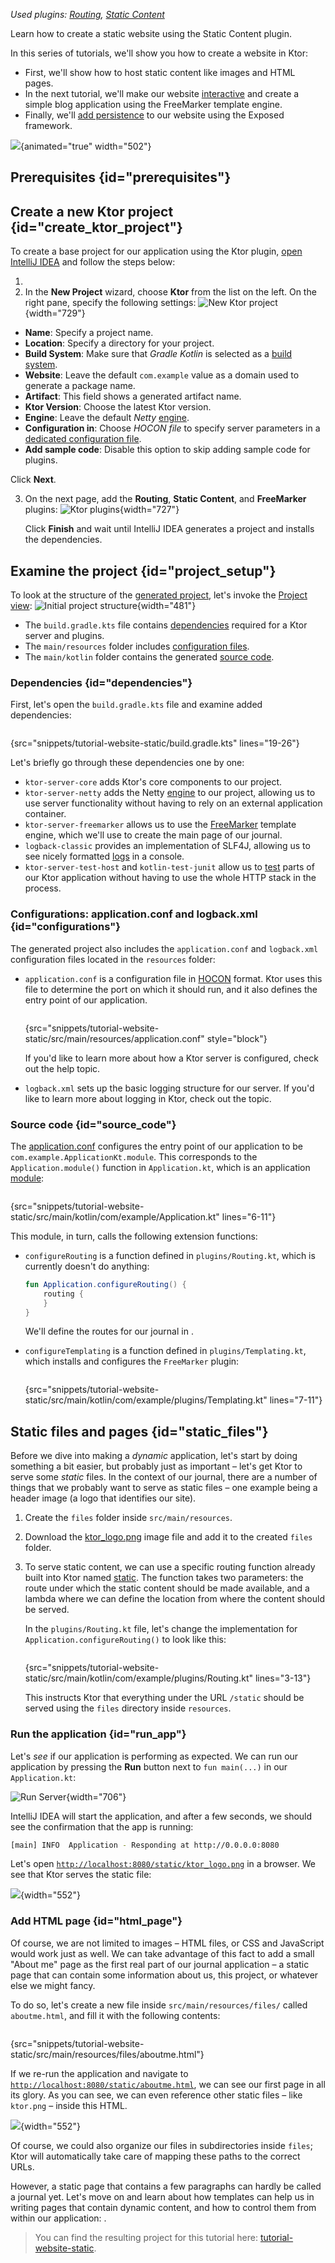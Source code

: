 [//]: # (title: Creating a static website)

<microformat>
<var name="example_name" value="tutorial-website-static"/>
<include src="lib.xml" include-id="download_example"/>
<p>
Used plugins: <a href="Routing_in_Ktor.md">Routing</a>, <a href="Serving_Static_Content.md">Static Content</a>
</p>
</microformat>

<excerpt>Learn how to create a static website using the Static Content plugin.</excerpt>

In this series of tutorials, we'll show you how to create a website in Ktor:
- First, we'll show how to host static content like images and HTML pages.
- In the next tutorial, we'll make our website [interactive](creating_interactive_website.md) and create a simple blog application using the FreeMarker template engine.
- Finally, we'll [add persistence](interactive_website_add_persistence.md) to our website using the Exposed framework.

![](ktor_journal.png){animated="true" width="502"}

## Prerequisites {id="prerequisites"}
<include src="lib.xml" include-id="plugin_prerequisites"/>

## Create a new Ktor project {id="create_ktor_project"}

To create a base project for our application using the Ktor plugin, [open IntelliJ IDEA](https://www.jetbrains.com/help/idea/run-for-the-first-time.html) and follow the steps below:

1. <include src="lib.xml" include-id="new_project_idea"/>
2. In the **New Project** wizard, choose **Ktor** from the list on the left. On the right pane, specify the following settings:
   ![New Ktor project](tutorial_website_new_project.png){width="729"}
* **Name**: Specify a project name.
* **Location**: Specify a directory for your project.
* **Build System**: Make sure that _Gradle Kotlin_ is selected as a [build system](Gradle.xml).
* **Website**: Leave the default `com.example` value as a domain used to generate a package name.
* **Artifact**: This field shows a generated artifact name.
* **Ktor Version**: Choose the latest Ktor version.
* **Engine**: Leave the default _Netty_ [engine](Engines.md).
* **Configuration in**: Choose _HOCON file_ to specify server parameters in a [dedicated configuration file](create_server.xml).
* **Add sample code**: Disable this option to skip adding sample code for plugins.

Click **Next**.

3. On the next page, add the **Routing**, **Static Content**, and **FreeMarker** plugins:
   ![Ktor plugins](tutorial_website_new_project_plugins.png){width="727"}

   Click **Finish** and wait until IntelliJ IDEA generates a project and installs the dependencies.


## Examine the project {id="project_setup"}

To look at the structure of the [generated project](#create_ktor_project), let's invoke the [Project view](https://www.jetbrains.com/help/idea/project-tool-window.html):
![Initial project structure](tutorial_website_project_structure.png){width="481"}

* The `build.gradle.kts` file contains [dependencies](#dependencies) required for a Ktor server and plugins.
* The `main/resources` folder includes [configuration files](#configurations).
* The `main/kotlin` folder contains the generated [source code](#source_code).

### Dependencies {id="dependencies"}

First, let's open the `build.gradle.kts` file and examine added dependencies:
```kotlin
```
{src="snippets/tutorial-website-static/build.gradle.kts" lines="19-26"}

Let's briefly go through these dependencies one by one:

- `ktor-server-core` adds Ktor's core components to our project.
- `ktor-server-netty` adds the Netty [engine](Engines.md) to our project, allowing us to use server functionality without having to rely on an external application container.
- `ktor-server-freemarker` allows us to use the [FreeMarker](freemarker.md) template engine, which we'll use to create the main page of our journal.
- `logback-classic` provides an implementation of SLF4J, allowing us to see nicely formatted [logs](logging.md) in a console.
- `ktor-server-test-host` and `kotlin-test-junit` allow us to [test](Testing.md) parts of our Ktor application without having to use the whole HTTP stack in the process.

### Configurations: application.conf and logback.xml {id="configurations"}

The generated project also includes the `application.conf` and `logback.xml` configuration files located in the `resources` folder:
* `application.conf` is a configuration file in [HOCON](https://en.wikipedia.org/wiki/HOCON) format. Ktor uses this file to determine the port on which it should run, and it also defines the entry point of our application.
   ```
   ```
  {src="snippets/tutorial-website-static/src/main/resources/application.conf" style="block"}

  If you'd like to learn more about how a Ktor server is configured, check out the [](Configurations.xml) help topic.
* `logback.xml` sets up the basic logging structure for our server. If you'd like to learn more about logging in Ktor, check out the [](logging.md) topic.

### Source code {id="source_code"}

The [application.conf](#configurations) configures the entry point of our application to be `com.example.ApplicationKt.module`. This corresponds to the `Application.module()` function in `Application.kt`, which is an application [module](Modules.md):

```kotlin
```
{src="snippets/tutorial-website-static/src/main/kotlin/com/example/Application.kt" lines="6-11"}

This module, in turn, calls the following extension functions:

* `configureRouting` is a function defined in `plugins/Routing.kt`, which is currently doesn't do anything:
   ```kotlin
   fun Application.configureRouting() {
       routing {
       }
   }
   ```
  We'll define the routes for our journal in [](creating_interactive_website.md).

* `configureTemplating` is a function defined in `plugins/Templating.kt`, which installs and configures the `FreeMarker` plugin:
   ```kotlin
   ```
  {src="snippets/tutorial-website-static/src/main/kotlin/com/example/plugins/Templating.kt" lines="7-11"}



## Static files and pages {id="static_files"}

Before we dive into making a _dynamic_ application, let's start by doing something a bit easier, but probably just as important – let's get Ktor to serve some *static* files. In the context of our journal, there are a number of things that we probably want to serve as static files – one example being a header image (a logo that identifies our site).

1. Create the `files` folder inside `src/main/resources`.
2. Download the [ktor_logo.png](https://github.com/ktorio/ktor-documentation/blob/main/codeSnippets/snippets/tutorial-website-static/src/main/resources/files/ktor_logo.png) image file and add it to the created `files` folder.
3. To serve static content, we can use a specific routing function already built into Ktor named [static](Serving_Static_Content.md). The function takes two parameters: the route under which the static content should be made available, and a lambda where we can define the location from where the content should be served.

   In the `plugins/Routing.kt` file, let's change the implementation for `Application.configureRouting()` to look like this:

   ```kotlin
   ```
   {src="snippets/tutorial-website-static/src/main/kotlin/com/example/plugins/Routing.kt" lines="3-13"}

   This instructs Ktor that everything under the URL `/static` should be served using the `files` directory inside `resources`.

### Run the application {id="run_app"}

Let's *see* if our application is performing as expected. We can run our application by pressing the **Run** button next to `fun main(...)` in our `Application.kt`:

![Run Server](run-app.png){width="706"}

IntelliJ IDEA will start the application, and after a few seconds, we should see the confirmation that the app is running:

```Bash
[main] INFO  Application - Responding at http://0.0.0.0:8080
```

Let's open [`http://localhost:8080/static/ktor_logo.png`](http://localhost:8080/static/ktor_logo.png) in a browser. We see that Ktor serves the static file:

![](ktor_logo_in_browser.png){width="552"}

### Add HTML page {id="html_page"}

Of course, we are not limited to images – HTML files, or CSS and JavaScript would work just as well. We can take advantage of this fact to add a small "About me" page as the first real part of our journal application – a static page that can contain some information about us, this project, or whatever else we might fancy.

To do so, let's create a new file inside `src/main/resources/files/` called `aboutme.html`, and fill it with the following contents:

```html
```
{src="snippets/tutorial-website-static/src/main/resources/files/aboutme.html"}

If we re-run the application and navigate to [`http://localhost:8080/static/aboutme.html`](http://localhost:8080/static/aboutme.html), we can see our first page in all its glory. As you can see, we can even reference other static files – like `ktor.png` – inside this HTML.

![](aboutme.png){width="552"}

Of course, we could also organize our files in subdirectories inside `files`; Ktor will automatically take care of mapping these paths to the correct URLs.

However, a static page that contains a few paragraphs can hardly be called a journal yet. Let's move on and learn about how templates can help us in writing pages that contain dynamic content, and how to control them from within our application: [](creating_interactive_website.md).

> You can find the resulting project for this tutorial here: [tutorial-website-static](https://github.com/ktorio/ktor-documentation/tree/main/codeSnippets/snippets/tutorial-website-static).
